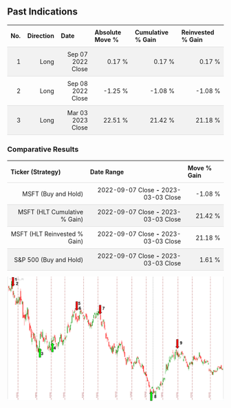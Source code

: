 
<style>
.hits {
            border-collapse: collapse;
            width: 100%;
        }
        .hits th, td {
            padding: 8px;
            border-bottom: 1px solid #ddd;
        }
        
        .hits td {text-align: right;}
        .hits th {text-align: left;}
        
        .hits tr:nth-child(even) {
            background-color: #f2f2f2;
        }
        
        .chartCol {
            width: 50%;
            float: left;
            padding: 20px;
        }  
</style>
    
<br>

## Past Indications

<table class="hits">
    <tr>
        <th>No.</th>
        <th>Direction</th>
        <th>Date</th>
        <th>Absolute Move %</th>
        <th>Cumulative % Gain</th>
        <th>Reinvested % Gain</th>
      </tr>
    <tr>
        <td>1</td>
        <td>Long</td>
        <td>Sep 07 2022 Close</td>
        <td>0.17 %</td>
        <td>0.17 %</td>
        <td>0.17 %</td>
    </tr>
    <tr>
        <td>2</td>
        <td>Long</td>
        <td>Sep 08 2022 Close</td>
        <td>-1.25 %</td>
        <td>-1.08 %</td>
        <td>-1.08 %</td>
    </tr>
    <tr>
        <td>3</td>
        <td>Long</td>
        <td>Mar 03 2023 Close</td>
        <td>22.51 %</td>
        <td>21.42 %</td>
        <td>21.18 %</td>
    </tr>
    
</table>

### Comparative Results

<table class="hits">
    <thead>
        <th>Ticker (Strategy)</th>
        <th>Date Range</th>
        <th>Move % Gain</th>
    </thead>
    <tbody>
        <tr>
            <td>MSFT (Buy and Hold)</td>
            <td>2022-09-07 Close <b>-</b> 2023-03-03 Close</td>
            <td>-1.08 %</td>
        </tr>
        <tr>
            <td>MSFT (HLT Cumulative % Gain)</td>
            <td>2022-09-07 Close <b>-</b> 2023-03-03 Close</td>
            <td>21.42 %</td>
        </tr>
        <tr>
            <td>MSFT (HLT Reinvested % Gain)</td>
            <td>2022-09-07 Close <b>-</b> 2023-03-03 Close</td>
            <td>21.18 %</td>
        </tr>
        <tr>
            <td>S&P 500 (Buy and Hold)</td>
            <td>2022-09-07 Close <b>-</b> 2023-03-03 Close</td>
            <td>1.61 %</td>
        </tr>
    </tbody>
</table>

![Plot](charts/TSLAstatic.png)
